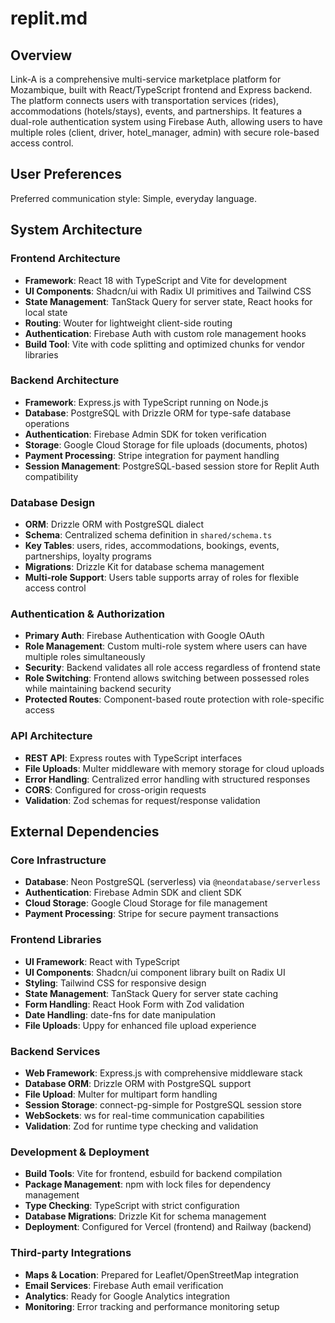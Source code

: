 # replit.md

## Overview

Link-A is a comprehensive multi-service marketplace platform for Mozambique, built with React/TypeScript frontend and Express backend. The platform connects users with transportation services (rides), accommodations (hotels/stays), events, and partnerships. It features a dual-role authentication system using Firebase Auth, allowing users to have multiple roles (client, driver, hotel_manager, admin) with secure role-based access control.

## User Preferences

Preferred communication style: Simple, everyday language.

## System Architecture

### Frontend Architecture
- **Framework**: React 18 with TypeScript and Vite for development
- **UI Components**: Shadcn/ui with Radix UI primitives and Tailwind CSS
- **State Management**: TanStack Query for server state, React hooks for local state
- **Routing**: Wouter for lightweight client-side routing
- **Authentication**: Firebase Auth with custom role management hooks
- **Build Tool**: Vite with code splitting and optimized chunks for vendor libraries

### Backend Architecture
- **Framework**: Express.js with TypeScript running on Node.js
- **Database**: PostgreSQL with Drizzle ORM for type-safe database operations
- **Authentication**: Firebase Admin SDK for token verification
- **Storage**: Google Cloud Storage for file uploads (documents, photos)
- **Payment Processing**: Stripe integration for payment handling
- **Session Management**: PostgreSQL-based session store for Replit Auth compatibility

### Database Design
- **ORM**: Drizzle ORM with PostgreSQL dialect
- **Schema**: Centralized schema definition in `shared/schema.ts`
- **Key Tables**: users, rides, accommodations, bookings, events, partnerships, loyalty programs
- **Migrations**: Drizzle Kit for database schema management
- **Multi-role Support**: Users table supports array of roles for flexible access control

### Authentication & Authorization
- **Primary Auth**: Firebase Authentication with Google OAuth
- **Role Management**: Custom multi-role system where users can have multiple roles simultaneously
- **Security**: Backend validates all role access regardless of frontend state
- **Role Switching**: Frontend allows switching between possessed roles while maintaining backend security
- **Protected Routes**: Component-based route protection with role-specific access

### API Architecture
- **REST API**: Express routes with TypeScript interfaces
- **File Uploads**: Multer middleware with memory storage for cloud uploads
- **Error Handling**: Centralized error handling with structured responses
- **CORS**: Configured for cross-origin requests
- **Validation**: Zod schemas for request/response validation

## External Dependencies

### Core Infrastructure
- **Database**: Neon PostgreSQL (serverless) via `@neondatabase/serverless`
- **Authentication**: Firebase Admin SDK and client SDK
- **Cloud Storage**: Google Cloud Storage for file management
- **Payment Processing**: Stripe for secure payment transactions

### Frontend Libraries
- **UI Framework**: React with TypeScript
- **UI Components**: Shadcn/ui component library built on Radix UI
- **Styling**: Tailwind CSS for responsive design
- **State Management**: TanStack Query for server state caching
- **Form Handling**: React Hook Form with Zod validation
- **Date Handling**: date-fns for date manipulation
- **File Uploads**: Uppy for enhanced file upload experience

### Backend Services
- **Web Framework**: Express.js with comprehensive middleware stack
- **Database ORM**: Drizzle ORM with PostgreSQL support
- **File Upload**: Multer for multipart form handling
- **Session Storage**: connect-pg-simple for PostgreSQL session store
- **WebSockets**: ws for real-time communication capabilities
- **Validation**: Zod for runtime type checking and validation

### Development & Deployment
- **Build Tools**: Vite for frontend, esbuild for backend compilation
- **Package Management**: npm with lock files for dependency management
- **Type Checking**: TypeScript with strict configuration
- **Database Migrations**: Drizzle Kit for schema management
- **Deployment**: Configured for Vercel (frontend) and Railway (backend)

### Third-party Integrations
- **Maps & Location**: Prepared for Leaflet/OpenStreetMap integration
- **Email Services**: Firebase Auth email verification
- **Analytics**: Ready for Google Analytics integration
- **Monitoring**: Error tracking and performance monitoring setup